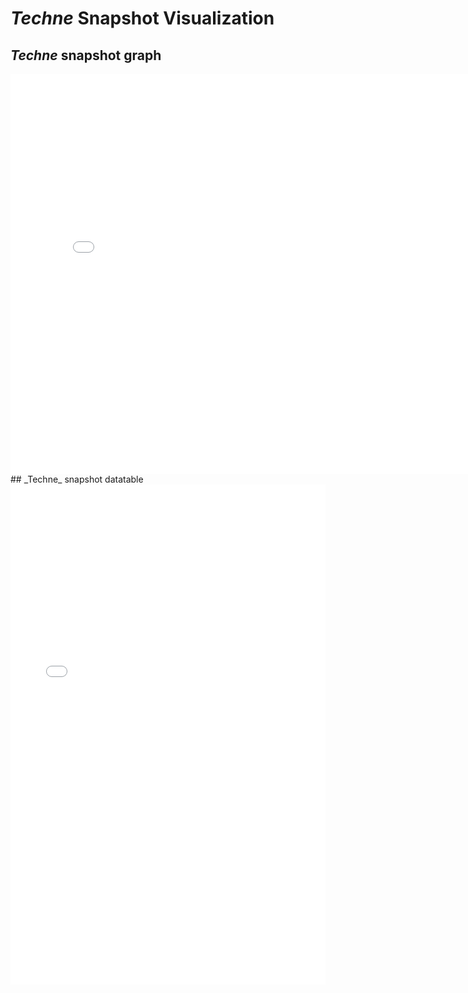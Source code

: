 # _Techne_ Snapshot Visualization
## _Techne_ snapshot graph
<iframe src="visualizations/techne_visualization.html"
    sandbox="allow-same-origin allow-scripts"
    width="800"
    height="640"
    scrolling="yes"
    seamless="seamless"
    frameborder="0">
</iframe>
## _Techne_ snapshot datatable
<iframe src="visualizations/techne_datatable.html"
    sandbox="allow-same-origin allow-scripts"
    width="100%"
    height="800"
    scrolling="yes"
    seamless="seamless"
    frameborder="0">
</iframe>
